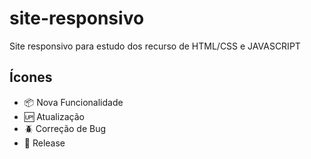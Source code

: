 # site-responsivo
Site responsivo para estudo dos recurso de HTML/CSS e JAVASCRIPT

## Ícones
- :package: Nova Funcionalidade
- :up: Atualização
- :beetle: Correção de Bug
- :checkered_flag: Release